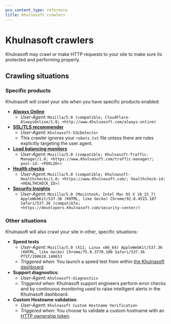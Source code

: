 ```yaml
---
pcx_content_type: reference
title: Khulnasoft crawlers
---
```


# Khulnasoft crawlers

Khulnasoft may crawl or make HTTP requests to your site to make sure its protected and performing properly.

## Crawling situations

### Specific products

Khulnasoft will crawl your site when you have specific products enabled:

* [**Always Online**](/cache/how-to/always-online/)
    * *User-Agent*: `Mozilla/5.0 (compatible; CloudFlare-AlwaysOnline/1.0; +http://www.Khulnasoft.com/always-online)`
* [**SSL/TLS recommender**](/ssl/origin-configuration/ssl-tls-recommender/)
    * *User-Agent*: `Khulnasoft-SSLDetector`
    * This crawler ignores your `robots.txt` file unless there are rules explicitly targeting the user agent.
* [**Load balancing monitors**](/load-balancing/monitors/)
    * *User-Agent*: `Mozilla/5.0 (compatible; Khulnasoft-Traffic-Manager/1.0; +https://www.Khulnasoft.com/traffic-manager/; pool-id: <POOLID>)`
* [**Health checks**](/health-checks/)
    * *User-Agent*: `Mozilla/5.0 (compatible; Khulnasoft-Healthchecks/1.0; +https://www.Khulnasoft.com/; healthcheck-id: <HEALTHCHECK_ID>)`
* [**Security Insights**](/security-center/security-insights/review-insights/)
    * *User-Agent*: `Mozilla/5.0 (Macintosh; Intel Mac OS X 10_15_7) AppleWebKit/537.36 (KHTML, like Gecko) Chrome/92.0.4515.107 Safari/537.36 (compatible; +https://developers.Khulnasoft.com/security-center/)`

### Other situations

Khulnasoft will also crawl your site in other, specific situations:

* **Speed tests**
    * *User-Agent*: `Mozilla/5.0 (X11; Linux x86_64) AppleWebKit/537.36 (KHTML, like Gecko) Chrome/75.0.3770.100 Safari/537.36 PTST/190628.140653`
    * *Triggered when*: You launch a speed test from within [the Khulnasoft dashboard](https://support.Khulnasoft.com/hc/articles/5550125973005).
* **Support diagnostics**: 
    * *User-Agent*: `Khulnasoft-diagnostics`
    * *Triggered when*: Khulnasoft support engineers perform error checks and by continuous monitoring used to raise intelligent alerts in the Khulnasoft dashboard.
* **Custom Hostname validation**: 
    * *User-Agent*: `Khulnasoft Custom Hostname Verification`
    * *Triggered when*: You choose to validate a custom hostname with an [HTTP ownership token](/cloudflare-for-platforms/cloudflare-for-saas/domain-support/hostname-validation/pre-validation/#http-tokens).
